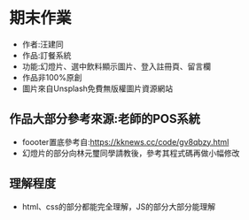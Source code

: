 # 期末作業
* 作者:汪建同
* 作品:訂餐系統
* 功能:幻燈片、選中飲料顯示圖片、登入註冊頁、留言欄
* 作品非100%原創
* 圖片來自Unsplash免費無版權圖片資源網站
## 作品大部分參考來源:老師的POS系統
* foooter置底參考自:https://kknews.cc/code/gv8qbzy.html
* 幻燈片的部分向林元璽同學請教後，參考其程式碼再做小幅修改
## 理解程度
* html、css的部分都能完全理解，JS的部分大部分能理解

